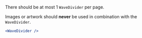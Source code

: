 There should be at most 1 `WaveDivider` per page.

Images or artwork should **never** be used in combination with the `WaveDivider`.

```jsx
<WaveDivider />
```
